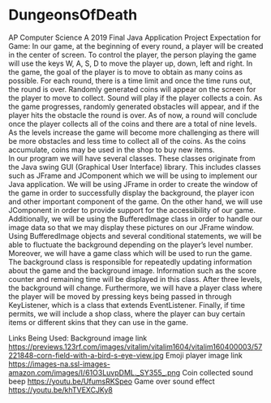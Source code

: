 # DungeonsOfDeath
AP Computer Science A 2019 Final Java Application Project
Expectation for Game: 
In our game, at the beginning of every round, a player will be created in the center of screen. To control the player, the person playing the game will use the keys W, A, S, D to move the player up, down, left and right. In the game, the goal of the player is to move to obtain as many coins as possible. For each round, there is a time limit and once the time runs out, the round is over. Randomly generated coins will appear on the screen for the player to move to collect. Sound will play if the player collects a coin. As the game progresses, randomly generated obstacles will appear, and if the player hits the obstacle the round is over. As of now, a round will conclude once the player collects all of the coins and there are a total of nine levels. As the levels increase the game will become more challenging as there will be more obstacles and less time to collect all of the coins. As the coins accumulate, coins may be used in the shop to buy new items.  
In our program we will have several classes. These classes originate from the Java swing GUI (Graphical User Interface) library. This includes classes such as JFrame and JComponent which we will be using to implement our Java application. We will be using JFrame in order to create the window of the game in order to successfully display the background, the player icon and other important component of the game. On the other hand, we will use JComponent in order to provide support for the accessibility of our game. Additionally, we will be using the BufferedImage class in order to handle our image data so that we may display these pictures on our JFrame window. Using BufferedImage objects and several conditional statements, we will be able to fluctuate the background depending on the player’s level number. Moreover, we will have a game class which will be used to run the game. The background class is responsible for repeatedly updating information about the game and the background image. Information such as the score counter and remaining time will be displayed in this class. After three levels, the background will change. Furthermore, we will have a player class where the player will be moved by pressing keys being passed in through KeyListener, which is a class that extends EventListener. Finally, if time permits, we will include a shop class, where the player can buy certain items or different skins that they can use in the game. 


Links Being Used:
Background image link
https://previews.123rf.com/images/vitalim/vitalim1604/vitalim160400003/57221848-corn-field-with-a-bird-s-eye-view.jpg 
Emoji player image link
https://images-na.ssl-images-amazon.com/images/I/61O3LuvpDML._SY355_.png 
Coin collected sound beep
https://youtu.be/UfumsRKSpeo 
Game over sound effect
https://youtu.be/khTVEXCJKy8 
